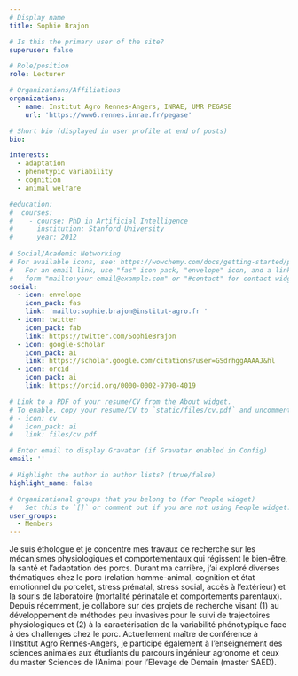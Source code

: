 ```yaml
---
# Display name
title: Sophie Brajon

# Is this the primary user of the site?
superuser: false

# Role/position
role: Lecturer

# Organizations/Affiliations
organizations:
  - name: Institut Agro Rennes-Angers, INRAE, UMR PEGASE
    url: 'https://www6.rennes.inrae.fr/pegase'

# Short bio (displayed in user profile at end of posts)
bio: 

interests:
  - adaptation
  - phenotypic variability
  - cognition
  - animal welfare

#education:
#  courses:
#    - course: PhD in Artificial Intelligence
#      institution: Stanford University
#      year: 2012
 
# Social/Academic Networking
# For available icons, see: https://wowchemy.com/docs/getting-started/page-builder/#icons
#   For an email link, use "fas" icon pack, "envelope" icon, and a link in the
#   form "mailto:your-email@example.com" or "#contact" for contact widget.
social:
  - icon: envelope
    icon_pack: fas
    link: 'mailto:sophie.brajon@institut-agro.fr '
  - icon: twitter
    icon_pack: fab
    link: https://twitter.com/SophieBrajon
  - icon: google-scholar
    icon_pack: ai
    link: https://scholar.google.com/citations?user=GSdrhggAAAAJ&hl
  - icon: orcid
    icon_pack: ai
    link: https://orcid.org/0000-0002-9790-4019

# Link to a PDF of your resume/CV from the About widget.
# To enable, copy your resume/CV to `static/files/cv.pdf` and uncomment the lines below.
# - icon: cv
#   icon_pack: ai
#   link: files/cv.pdf

# Enter email to display Gravatar (if Gravatar enabled in Config)
email: ''

# Highlight the author in author lists? (true/false)
highlight_name: false

# Organizational groups that you belong to (for People widget)
#   Set this to `[]` or comment out if you are not using People widget.
user_groups:
  - Members
---
```

Je suis éthologue et je concentre mes travaux de recherche sur les mécanismes physiologiques et comportementaux qui régissent le bien-être, la santé et l’adaptation des porcs. Durant ma carrière, j’ai exploré diverses thématiques chez le porc (relation homme-animal, cognition et état émotionnel du porcelet, stress prénatal, stress social, accès à l’extérieur) et la souris de laboratoire (mortalité périnatale et comportements parentaux). Depuis récemment, je collabore sur des projets de recherche visant (1) au développement de méthodes peu invasives pour le suivi de trajectoires physiologiques et (2) à la caractérisation de la variabilité phénotypique face à des challenges chez le porc. Actuellement maître de conférence à l’Institut Agro Rennes-Angers, je participe également à l’enseignement des sciences animales aux étudiants du parcours ingénieur agronome et ceux du master Sciences de l’Animal pour l’Elevage de Demain (master SAED).